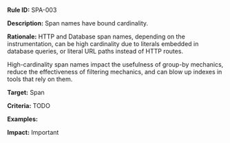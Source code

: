**Rule ID:** SPA-003

**Description:** Span names have bound cardinality. 

**Rationale:** HTTP and Database span names, depending on the instrumentation, can be high cardinality due to literals embedded in database queries, or literal URL paths instead of HTTP routes.

High-cardinality span names impact the usefulness of group-by mechanics, reduce the effectiveness of filtering mechanics, and can blow up indexes in tools that rely on them.

**Target:** Span

**Criteria:** TODO

**Examples:**

**Impact:** Important
